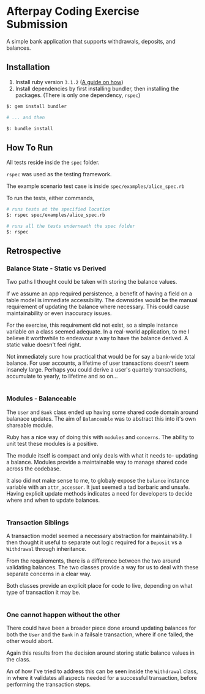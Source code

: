 # Afterpay Coding Exercise Submission

A simple bank application that supports withdrawals, deposits, and balances.

## Installation

1. Install ruby version `3.1.2` ([A guide on how](https://www.ruby-lang.org/en/documentation/installation/))
2. Install dependencies by first installing bundler, then installing the packages. (There is only one dependency, `rspec`)
```bash
$: gem install bundler

# ... and then

$: bundle install
```

## How To Run
All tests reside inside the `spec` folder.

`rspec` was used as the testing framework.

The example scenario test case is inside `spec/examples/alice_spec.rb`

To run the tests, either commands,
```bash
# runs tests at the specified location
$: rspec spec/examples/alice_spec.rb

# runs all the tests underneath the spec folder
$: rspec
```

## Retrospective

### Balance State - Static vs Derived

Two paths I thought could be taken with storing the balance values.

If we assume an app required persistence, a benefit of having a field on a table model is immediate accessibility. The downsides would be the manual requirement of updating the balance where necessary. This could cause maintainability or even inaccuracy issues.

For the exercise, this requirement did not exist, so a simple instance variable on a class seemed adequate. In a real-world application, to me I believe it worthwhile to endeavour a way to have the balance derived. A static value doesn't feel right.

Not immediately sure how practical that would be for say a bank-wide total balance. For user accounts, a lifetime of user transactions doesn't seem insanely large. Perhaps you could derive a user's quartely transactions, accumulate to yearly, to lifetime and so on...
<br>
<br>

### Modules - Balanceable
The `User` and `Bank` class ended up having some shared code domain around balanace updates. The aim of `Balanceable` was to abstract this into it's own shareable module.

Ruby has a nice way of doing this with `modules` and `concerns`. The ability to unit test these modules is a positive.

The module itself is compact and only deals with what it needs to- updating a balance. Modules provide a maintainable way to manage shared code across the codebase.

It also did not make sense to me, to globaly expose the `balance` instance variable with an `attr_accessor`. It just seemed a tad barbaric and unsafe. Having explicit update methods indicates a need for developers to decide where and when to update balances.
<br>
<br>

### Transaction Siblings

A transaction model seemed a necessary abstraction for maintainability. I then thought it useful to separate out logic required for a `Deposit` vs a `Withdrawal` through inheritance.

From the requirements, there is a difference between the two around validating balances. The two classes provide a way for us to deal with these separate concerns in a clear way.

Both classes provide an explicit place for code to live, depending on what type of transaction it may be.
<br>
<br>

### One cannot happen without the other

There could have been a broader piece done around updating balances for both the `User` and the `Bank` in a failsale transaction, where if one failed, the other would abort.

Again this results from the decision around storing static balance values in the class.

An of how I've tried to address this can be seen inside the `Withdrawal` class, in where it validates all aspects needed for a successful transaction, before performing the transaction steps.
<br>
<br>
